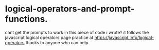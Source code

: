 # logical-operators-and-prompt-functions.
cant get the prompts to work in this piece of code i wrote? it follows the javascript logical operators page practice at https://javascript.info/logical-operators
thanks to anyone who can help.
